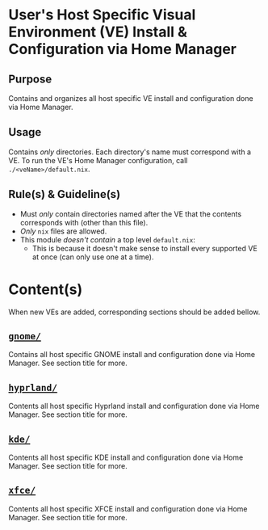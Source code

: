 # User's Host Specific Visual Environment (VE) Install & Configuration via Home Manager

## Purpose

Contains and organizes all host specific VE install and configuration done via Home Manager.

## Usage

Contains *only* directories. Each directory's name must correspond with a VE. To run the VE's Home Manager configuration, call `./<veName>/default.nix`.

## Rule(s) & Guideline(s)

- Must *only* contain directories named after the VE that the contents corresponds with (other than this file).
- *Only* `nix` files are allowed.
- This module *doesn't contain* a top level `default.nix`:
   - This is because it doesn't make sense to install every supported VE at once (can only use one at a time).

# Content(s)

When new VEs are added, corresponding sections should be added bellow.

## [`gnome/`](./gnome/README.md)

Contains all host specific GNOME install and configuration done via Home Manager. See section title for more.

## [`hyprland/`](./hyprland/README.md)

Contents all host specific Hyprland install and configuration done via Home Manager. See section title for more.

## [`kde/`](./kde/README.md)

Contents all host specific KDE install and configuration done via Home Manager. See section title for more.

## [`xfce/`](./sfce/README.md)

Contents all host specific XFCE install and configuration done via Home Manager. See section title for more.

